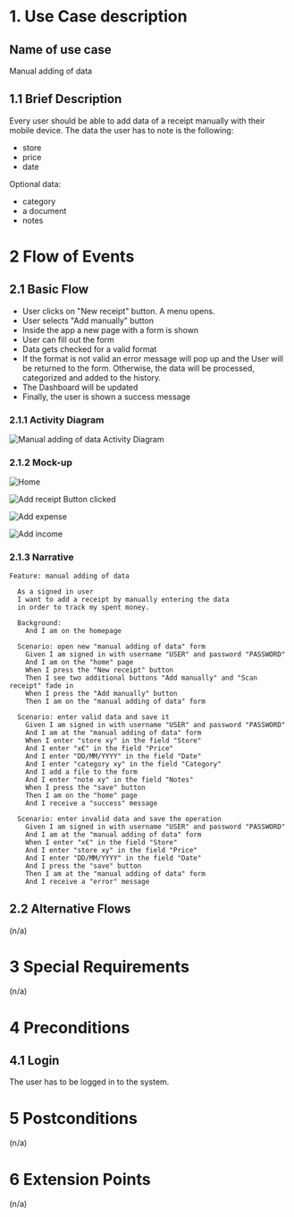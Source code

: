 # 1. Use Case description

## Name of use case

Manual adding of data

## 1.1 Brief Description

Every user should be able to add data of a receipt manually with their mobile device. The data the user has to note is the following:

- store
- price
- date

Optional data:

- category
- a document
- notes

# 2 Flow of Events

## 2.1 Basic Flow

- User clicks on "New receipt" button. A menu opens.
- User selects "Add manually" button
- Inside the app a new page with a form is shown
- User can fill out the form
- Data gets checked for a valid format
- If the format is not valid an error message will pop up and the User will be returned to the form. Otherwise, the data will be processed, categorized and added to the history.
- The Dashboard will be updated
- Finally, the user is shown a success message

### 2.1.1 Activity Diagram

![Manual adding of data Activity Diagram](./manual_adding_act_diagram.drawio.svg)

### 2.1.2 Mock-up

![Home](../home_menu.png)

![Add receipt Button clicked](./add_button_clicked.png)

![Add expense](./add_expense.png)

![Add income](./add_income.png)

### 2.1.3 Narrative

```gherkin
Feature: manual adding of data

  As a signed in user
  I want to add a receipt by manually entering the data
  in order to track my spent money.

  Background:
    And I am on the homepage

  Scenario: open new "manual adding of data" form
    Given I am signed in with username "USER" and password "PASSWORD"
    And I am on the "home" page
    When I press the "New receipt" button
    Then I see two additional buttons "Add manually" and "Scan receipt" fade in
    When I press the "Add manually" button
    Then I am on the "manual adding of data" form

  Scenario: enter valid data and save it
    Given I am signed in with username "USER" and password "PASSWORD"
    And I am at the "manual adding of data" form
    When I enter "store xy" in the field "Store"
    And I enter "x€" in the field "Price"
    And I enter "DD/MM/YYYY" in the field "Date"
    And I enter "category xy" in the field "Category"
    And I add a file to the form
    And I enter "note xy" in the field "Notes"
    When I press the "save" button
    Then I am on the "home" page
    And I receive a "success" message

  Scenario: enter invalid data and save the operation
    Given I am signed in with username "USER" and password "PASSWORD"
    And I am at the "manual adding of data" form
    When I enter "x€" in the field "Store"
    And I enter "store xy" in the field "Price"
    And I enter "DD/MM/YYYY" in the field "Date"
    And I press the "save" button
    Then I am at the "manual adding of data" form
    And I receive a "error" message
```

## 2.2 Alternative Flows

(n/a)

# 3 Special Requirements

(n/a)

# 4 Preconditions

## 4.1 Login

The user has to be logged in to the system.

# 5 Postconditions

(n/a)

# 6 Extension Points

(n/a)
